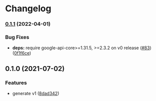# Changelog

### [0.1.1](https://github.com/googleapis/python-network-management/compare/v0.1.0...v0.1.1) (2022-04-01)


### Bug Fixes

* **deps:** require google-api-core>=1.31.5, >=2.3.2 on v0 release ([#83](https://github.com/googleapis/python-network-management/issues/83)) ([0f1f6ce](https://github.com/googleapis/python-network-management/commit/0f1f6ceaa254df9231f8d6299ecb14cb7a2ecc32))

## 0.1.0 (2021-07-02)


### Features

* generate v1 ([8dad342](https://www.github.com/googleapis/python-network-management/commit/8dad342c454882da3359e37cb836950ae66cc73f))
